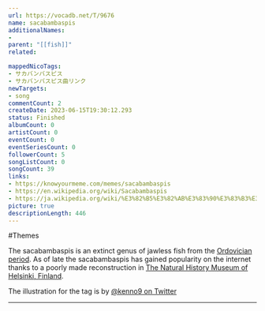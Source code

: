 ```yaml
---
url: https://vocadb.net/T/9676
name: sacabambaspis
additionalNames: 
- 
parent: "[[fish]]"
related:

mappedNicoTags:
- サカバンバスピス
- サカバンバスピス曲リンク
newTargets:
- song
commentCount: 2
createDate: 2023-06-15T19:30:12.293
status: Finished
albumCount: 0
artistCount: 0
eventCount: 0
eventSeriesCount: 0
followerCount: 5
songListCount: 0
songCount: 39
links: 
- https://knowyourmeme.com/memes/sacabambaspis
- https://en.wikipedia.org/wiki/Sacabambaspis 
- https://ja.wikipedia.org/wiki/%E3%82%B5%E3%82%AB%E3%83%90%E3%83%B3%E3%83%90%E3%82%B9%E3%83%94%E3%82%B9
picture: true
descriptionLength: 446
---
```


#Themes

The sacabambaspis is an extinct genus of jawless fish from the [Ordovician period](https://en.wikipedia.org/wiki/Ordovician). As of late the sacabambaspis has gained popularity on the internet thanks to a poorly made reconstruction in [The Natural History Museum of Helsinki, Finland](https://www.luomus.fi/en/natural-history-museum).

The illustration for the tag is by [@kenno9 on Twitter](https://twitter.com/kenno9/status/1669212717515943936)

---

